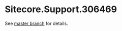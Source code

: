 # Sitecore.Support.306469

See [master branch](https://github.com/sitecoresupport/Sitecore.Support.306469) for details.
